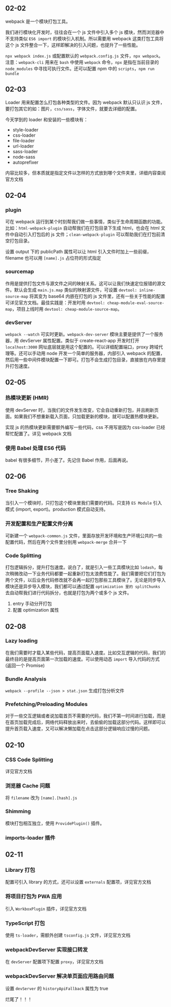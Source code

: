 ## 02-02

webpack 是一个模块打包工具。

我们进行模块化开发时，往往会在一个 js 文件中引入多个 js 模块，然而浏览器中不支持类似 `ES6 import` 的模块引入机制。所以需要用 webpack 这类打包工具将这个 js 文件整合一下，这样即解决的引入问题，也提升了一些性能。

`npx webpack index.js` 或配置默认的 `webpack.config.js` 文件，`npx webpack`。注意：`webpack-cli` 用来在 `bash` 中使用 `webpack` 命令，`npx` 是指在当前目录的 `node_modules` 中寻找可执行文件。还可以配置 npm 中的 `scripts`，`npm run bundle `



## 02-03

Loader 用来配置怎么打包各种类型的文件。因为 webpack 默认只认识 js 文件，要打包其它的如：图片，`css/sass`，字体文件，就要去详细的配置。

今天学到的 loader 和安装的一些模块有：

* style-loader
* css-loader
* file-loader
* url-loader
* sass-loader
* node-sass
* autoprefixer

内容比较多，但本质就是指定文件以怎样的方式放到哪个文件夹里，详细内容查阅官方文档



## 02-04

### plugin

可在 webpack 运行到某个时刻帮我们做一些事情，类似于生命周期函数的功能。比如：`html-webpack-plugin` 自动帮我们在打包目录下生成 html，也会在 html 文件中自动引入打包后的 js 文件；`clean-webpack-plugin` 可以帮助我们在打包前清空打包目录。

设置 output 下的 publicPath 属性可以让 html 引入文件时加上一些前缀，filename 也可以用 `[name].js` 占位符的形式指定

### sourcemap

作用是提供打包文件与源文件之间的映射关系。这可以让我们快速定位报错的源文件。默认会生成 `main.js.map` 类似的映射源文件，可设置 `devtool: inline-source-map` 将其变为 base64 内嵌在打包的 js 文件里，还有一些关于性能的配置可详见官方文档。最佳实践是：开发时用 `devtool: cheap-module-eval-source-map`，项目上线时用 `devtool: cheap-module-source-map`。

### devServer

`webpack --watch` 可实时更新。`webpack-dev-server` 模块主要是提供了一个服务器，用 devServer 属性配置。类似于 create-react-app 开发时打开 `localhost:3000` 网址底层就是用这个配置的。可以详细配置端口，proxy 跨域代理等。还可以手动用 node 开发一个简单的服务器，内部引入 webpack 的配置，然后用一些中间件模块配置一下即可。打包不会生成打包目录，直接放在内存里提升打包速度。



## 02-05

### 热模块更新 (HMR)

使用 devServer 时，当我们的文件发生改变，它会自动重新打包，并且刷新页面。如果我们不想重新载入页面，只加载更新的模块，就可以配置热模块更新。

实现 js 的热模块更新需要额外编写一些代码，css 不用写是因为 css-loader 已经帮忙配置了。详见 webpack 文档

### 使用 Babel 处理 ES6 代码

babel 有很多细节，开小差了。先记住 Babel 作用，后面再说。



## 02-06

### Tree Shaking

当引入一个模块时，只打包这个模块里我们需要的代码。只支持 `ES Module` 引入模式 (import, export)。production 模式自动支持。

### 开发配置和生产配置文件分离

可新建一个 `webpack-common.js` 文件，里面存放开发环境和生产环境公共的一些配置代码，然后在两个文件里分别用 `webpack-merge` 合并一下

### Code Splitting

打包逻辑拆分，提升打包速度。说白了，就是引入一些工具模块比如 `lodash`，每次稍微改动一下业务代码都要一起重新打包太浪费性能了。我们需要把它们打包为两个文件，以后业务代码修改就不会再一起打包那些工具模块了。无论是同步导入模块还是异步导入模块，我们都可以通过配置 `optimization 里的 splitChunks` 去自动帮我们进行代码拆分，也就是打包为两个或多个 js 文件。

1. entry 手动分开打包
2. 配置 optimization 属性



## 02-08

### Lazy loading

在我们需要时才载入某些代码，提高页面载入速度。比如交互逻辑的代码，我们的最终目的是提高页面第一次加载的速度。可以使用动态 `import` 导入代码的方式 (返回一个 Promise)

### Bundle Analysis

`webpack --profile --json > stat.json` 生成打包分析文件

### Prefetching/Preloading Modules

对于一些交互逻辑或者说加载首页不需要的代码，我们不第一时间进行加载，而是在首页加载完成后，网络代码释放出来时，去偷偷的加载这部分代码。这样即可以提升首页载入速度，又可以解决懒加载在点击这部分逻辑响应过慢的问题。



## 02-10

### CSS Code Splitting

详见官方文档

### 浏览器 Cache 问题

将 `filename` 改为 `[name].[hash].js`

### Shimming

模块打包相互独立，使用 `ProvidePlugin()` 插件。

### imports-loader 插件



## 02-11

### Library 打包

配置可引入 library 的方式，还可以设置 `externals` 配置项，详见官方文档

### 将项目打包为 PWA 应用

引入 `WorkboxPlugin` 插件，详见官方文档

### TypeScript 打包

使用 `ts-loader`，需额外创建 `tsconfig.js` 文件，详见官方文档

### webpackDevServer 实现接口转发

在 `devServer` 配置项下配置 `proxy`，详见官方文档

### webpackDevServer 解决单页面应用路由问题

设置 `devServer` 的 `historyApiFallback` 属性为 true



烂尾了！！！
